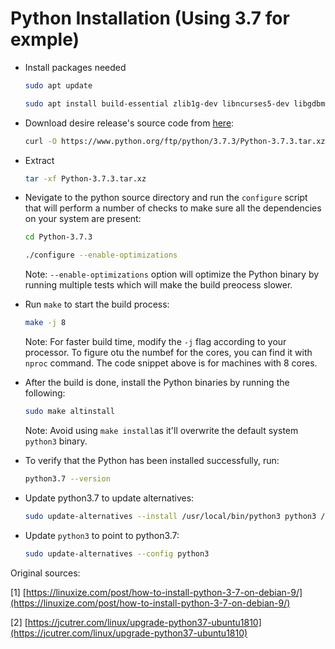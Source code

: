 # Python Installation (Using 3.7 for exmple)

*  Install packages needed

   ```bash
   sudo apt update
   ```

   ```bash
   sudo apt install build-essential zlib1g-dev libncurses5-dev libgdbm-dev libnss3-dev libssl-dev libreadline-dev libffi-dev wget
   ```

*  Download desire release's source code from [here](https://www.python.org/downloads/source/):

   ```bash
   curl -O https://www.python.org/ftp/python/3.7.3/Python-3.7.3.tar.xz
   ```

*  Extract

   ```bash
   tar -xf Python-3.7.3.tar.xz
   ```

*  Nevigate to the python source directory and run the `configure` script that will perform a number of checks to make sure all the dependencies on your system are present:

   ```bash
   cd Python-3.7.3
   ```

   ```bash
   ./configure --enable-optimizations
   ```

   Note: `--enable-optimizations` option will optimize the Python binary by running multiple tests which will make the build preocess slower.

*  Run `make` to start the build process:

   ```bash
   make -j 8
   ```

   Note: For faster build time, modify the `-j` flag according to your processor. To figure otu the numbef for the cores, you can find it with `nproc` command. The code snippet above is for machines with 8 cores.

*  After the build is done, install the Python binaries by running the following:

   ```bash
   sudo make altinstall
   ```

   Note: Avoid using `make install`as it'll overwrite the default system `python3` binary.

*  To verify that the Python has been installed successfully, run:

   ```bash
   python3.7 --version
   ```

*  Update python3.7 to update alternatives:

   ```bash
   sudo update-alternatives --install /usr/local/bin/python3 python3 /usr/bin/python3.7 1
   ```

*  Update `python3` to point to python3.7:

   ```bash
   sudo update-alternatives --config python3
   ```

Original sources:

[1] [https://linuxize.com/post/how-to-install-python-3-7-on-debian-9/](https://linuxize.com/post/how-to-install-python-3-7-on-debian-9/)

[2] [https://jcutrer.com/linux/upgrade-python37-ubuntu1810](https://jcutrer.com/linux/upgrade-python37-ubuntu1810)

